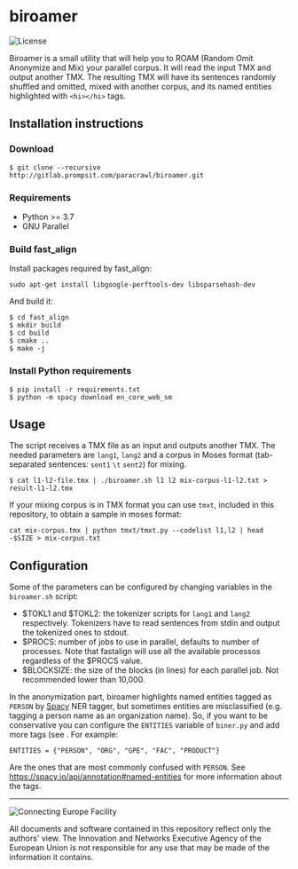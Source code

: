 # biroamer

![License](https://img.shields.io/badge/License-GPLv3-blue.svg)

Biroamer is a small utility that will help you to ROAM (Random Omit Anonymize and Mix) your parallel corpus.
It will read the input TMX and output another TMX.
The resulting TMX will have its sentences randomly shuffled and omitted, mixed with another corpus, and its named entities highlighted with `<hi></hi>` tags.

## Installation instructions

### Download

```
$ git clone --recursive http://gitlab.prompsit.com/paracrawl/biroamer.git
```

### Requirements

 * Python >= 3.7
 * GNU Parallel

### Build fast_align
Install packages required by fast_align:
```
sudo apt-get install libgoogle-perftools-dev libsparsehash-dev
```

And build it:
```
$ cd fast_align
$ mkdir build
$ cd build
$ cmake ..
$ make -j
```

### Install Python requirements

```
$ pip install -r requirements.txt
$ python -m spacy download en_core_web_sm
```


## Usage
The script receives a TMX file as an input and outputs another TMX. The needed parameters are `lang1`, `lang2` and a corpus in Moses format (tab-separated sentences: `sent1` `\t` `sent2`) for mixing.
```
$ cat l1-l2-file.tmx | ./biroamer.sh l1 l2 mix-corpus-l1-l2.txt > result-l1-l2.tmx
```
If your mixing corpus is in TMX format you can use `tmxt`, included in this repository, to obtain a sample in moses format:
```
cat mix-corpus.tmx | python tmxt/tmxt.py --codelist l1,l2 | head -$SIZE > mix-corpus.txt
```

## Configuration
Some of the parameters can be configured by changing variables in the `biroamer.sh` script:
 * $TOKL1 and $TOKL2: the tokenizer scripts for `lang1` and `lang2` respectively. Tokenizers have to read sentences from stdin and output the tokenized ones to stdout.
 * $PROCS: number of jobs to use in parallel, defaults to number of processes. Note that fastalign will use all the available processos regardless of the $PROCS value.
 * $BLOCKSIZE: the size of the blocks (in lines) for each parallel job. Not recommended lower than 10,000.

In the anonymization part, biroamer highlights named entities tagged as `PERSON` by [Spacy](https://spacy.io/) NER tagger, but sometimes entities are misclassified (e.g. tagging a person name as an organization name). So, if you want to be conservative you can configure the `ENTITIES` variable of `biner.py` and add more tags (see . For example:
```
ENTITIES = {"PERSON", "ORG", "GPE", "FAC", "PRODUCT"}
```
Are the ones that are most commonly confused with `PERSON`. See https://spacy.io/api/annotation#named-entities for more information about the tags.


___

![Connecting Europe Facility](https://www.paracrawl.eu/images/logo_en_cef273x39.png)

All documents and software contained in this repository reflect only the authors' view. The Innovation and Networks Executive Agency of the European Union is not responsible for any use that may be made of the information it contains.
